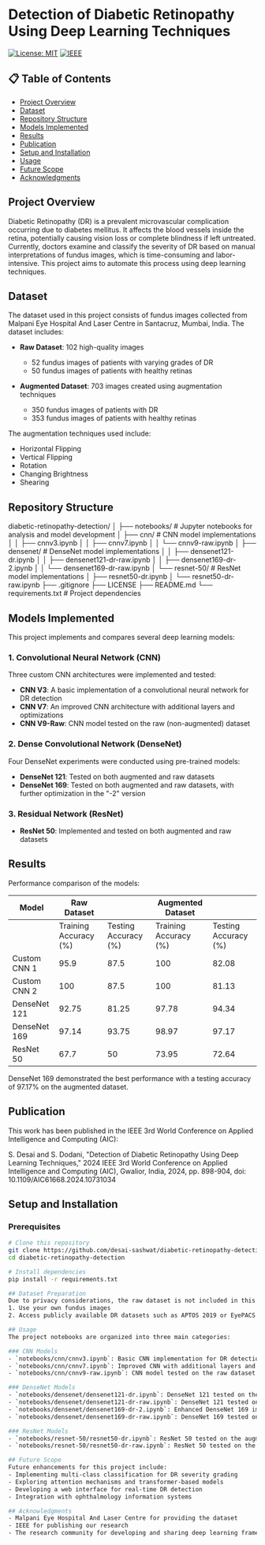 # Detection of Diabetic Retinopathy Using Deep Learning Techniques

[![License: MIT](https://img.shields.io/badge/License-MIT-yellow.svg)](https://opensource.org/licenses/MIT)
[![IEEE](https://img.shields.io/badge/Publication-IEEE-blue)](https://doi.org/10.1109/AIC61668.2024.10731034)

## 📋 Table of Contents
- [Project Overview](#project-overview)
- [Dataset](#dataset)
- [Repository Structure](#repository-structure)
- [Models Implemented](#models-implemented)
- [Results](#results)
- [Publication](#publication)
- [Setup and Installation](#setup-and-installation)
- [Usage](#usage)
- [Future Scope](#future-scope)
- [Acknowledgments](#acknowledgments)

## Project Overview
Diabetic Retinopathy (DR) is a prevalent microvascular complication occurring due to diabetes mellitus. It affects the blood vessels inside the retina, potentially causing vision loss or complete blindness if left untreated. Currently, doctors examine and classify the severity of DR based on manual interpretations of fundus images, which is time-consuming and labor-intensive. This project aims to automate this process using deep learning techniques.

## Dataset
The dataset used in this project consists of fundus images collected from Malpani Eye Hospital And Laser Centre in Santacruz, Mumbai, India. The dataset includes:

- **Raw Dataset**: 102 high-quality images
  - 52 fundus images of patients with varying grades of DR
  - 50 fundus images of patients with healthy retinas

- **Augmented Dataset**: 703 images created using augmentation techniques
  - 350 fundus images of patients with DR
  - 353 fundus images of patients with healthy retinas

The augmentation techniques used include:
- Horizontal Flipping
- Vertical Flipping
- Rotation
- Changing Brightness
- Shearing

## Repository Structure
diabetic-retinopathy-detection/
│
├── notebooks/           # Jupyter notebooks for analysis and model development
│   ├── cnn/             # CNN model implementations
│   │   ├── cnnv3.ipynb
│   │   ├── cnnv7.ipynb
│   │   └── cnnv9-raw.ipynb
│   ├── densenet/        # DenseNet model implementations
│   │   ├── densenet121-dr.ipynb
│   │   ├── densenet121-dr-raw.ipynb
│   │   ├── densenet169-dr-2.ipynb
│   │   └── densenet169-dr-raw.ipynb
│   └── resnet-50/       # ResNet model implementations
│       ├── resnet50-dr.ipynb
│       └── resnet50-dr-raw.ipynb
├── .gitignore
├── LICENSE
├── README.md
└── requirements.txt     # Project dependencies

## Models Implemented
This project implements and compares several deep learning models:

### 1. Convolutional Neural Network (CNN)
Three custom CNN architectures were implemented and tested:
- **CNN V3**: A basic implementation of a convolutional neural network for DR detection
- **CNN V7**: An improved CNN architecture with additional layers and optimizations
- **CNN V9-Raw**: CNN model tested on the raw (non-augmented) dataset

### 2. Dense Convolutional Network (DenseNet)
Four DenseNet experiments were conducted using pre-trained models:
- **DenseNet 121**: Tested on both augmented and raw datasets
- **DenseNet 169**: Tested on both augmented and raw datasets, with further optimization in the "-2" version

### 3. Residual Network (ResNet)
- **ResNet 50**: Implemented and tested on both augmented and raw datasets

## Results
Performance comparison of the models:

| Model | Raw Dataset |  | Augmented Dataset |  |
| --- | --- | --- | --- | --- |
| | Training Accuracy (%) | Testing Accuracy (%) | Training Accuracy (%) | Testing Accuracy (%) |
| Custom CNN 1 | 95.9 | 87.5 | 100 | 82.08 |
| Custom CNN 2 | 100 | 87.5 | 100 | 81.13 |
| DenseNet 121 | 92.75 | 81.25 | 97.78 | 94.34 |
| DenseNet 169 | 97.14 | 93.75 | 98.97 | 97.17 |
| ResNet 50 | 67.7 | 50 | 73.95 | 72.64 |

DenseNet 169 demonstrated the best performance with a testing accuracy of 97.17% on the augmented dataset.

## Publication
This work has been published in the IEEE 3rd World Conference on Applied Intelligence and Computing (AIC):

S. Desai and S. Dodani, "Detection of Diabetic Retinopathy Using Deep Learning Techniques," 2024 IEEE 3rd World Conference on Applied Intelligence and Computing (AIC), Gwalior, India, 2024, pp. 898-904, doi: 10.1109/AIC61668.2024.10731034

## Setup and Installation
### Prerequisites
```bash
# Clone this repository
git clone https://github.com/desai-sashwat/diabetic-retinopathy-detection.git
cd diabetic-retinopathy-detection

# Install dependencies
pip install -r requirements.txt

## Dataset Preparation
Due to privacy considerations, the raw dataset is not included in this repository. However, you can:
1. Use your own fundus images
2. Access publicly available DR datasets such as APTOS 2019 or EyePACS

## Usage
The project notebooks are organized into three main categories:

### CNN Models
- `notebooks/cnn/cnnv3.ipynb`: Basic CNN implementation for DR detection
- `notebooks/cnn/cnnv7.ipynb`: Improved CNN with additional layers and optimizations
- `notebooks/cnn/cnnv9-raw.ipynb`: CNN model tested on the raw dataset

### DenseNet Models
- `notebooks/densenet/densenet121-dr.ipynb`: DenseNet 121 tested on the augmented dataset
- `notebooks/densenet/densenet121-dr-raw.ipynb`: DenseNet 121 tested on the raw dataset
- `notebooks/densenet/densenet169-dr-2.ipynb`: Enhanced DenseNet 169 implementation
- `notebooks/densenet/densenet169-dr-raw.ipynb`: DenseNet 169 tested on the raw dataset

### ResNet Models
- `notebooks/resnet-50/resnet50-dr.ipynb`: ResNet 50 tested on the augmented dataset
- `notebooks/resnet-50/resnet50-dr-raw.ipynb`: ResNet 50 tested on the raw dataset

## Future Scope
Future enhancements for this project include:
- Implementing multi-class classification for DR severity grading
- Exploring attention mechanisms and transformer-based models
- Developing a web interface for real-time DR detection
- Integration with ophthalmology information systems

## Acknowledgments
- Malpani Eye Hospital And Laser Centre for providing the dataset
- IEEE for publishing our research
- The research community for developing and sharing deep learning frameworks and models

